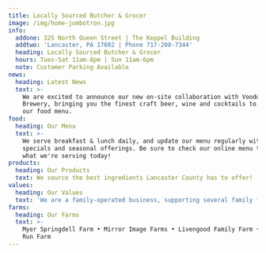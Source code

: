 ```yaml
---
title: Locally Sourced Butcher & Grocer
image: /img/home-jumbotron.jpg
info:
  addone: 325 North Queen Street | The Keppel Building
  addtwo: 'Lancaster, PA 17602 | Phone 717-208-7344'
  heading: Locally Sourced Butcher & Grocer
  hours: Tues-Sat 11am-8pm | Sun 11am-6pm
  note: Customer Parking Available
news:
  heading: Latest News
  text: >-
    We are excited to announce our new on-site collaboration with Voodoo
    Brewery, bringing you the finest craft beer, wine and cocktails to pair with
    our food menu.
food:
  heading: Our Menu
  text: >-
    We serve breakfast & lunch daily, and update our menu regularly with
    specials and seasonal offerings. Be sure to check our online menu to see
    what we're serving today!
products:
  heading: Our Products
  text: We source the best ingredients Lancaster County has to offer!
values:
  heading: Our Values
  text: 'We are a family-operated business, supporting several family farms.'
farms:
  heading: Our Farms
  text: >-
    Myer Springdell Farm • Mirror Image Farms • Livengood Family Farm • Meadow
    Run Farm
---
```


